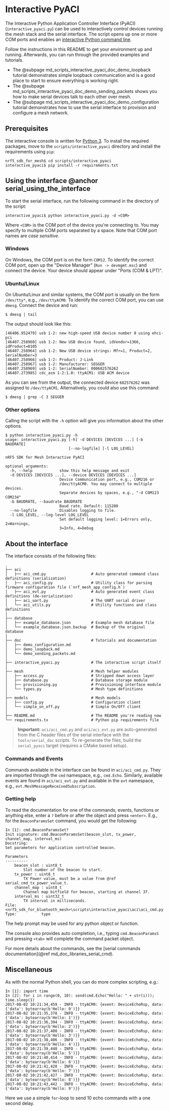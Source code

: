 # Interactive PyACI

The Interactive Python Application Controller Interface (PyACI) (`interactive_pyaci.py`) can be used to
interactively control devices running the mesh stack and the serial interface. The script opens
up one or more COM ports and enables an
<a href="http://ipython.readthedocs.io/en/stable/index.html" target="_blank">interactive Python command line</a>.

Follow the instructions in this README to get your environment up and running.
Afterwards, you can run through the provided examples and tutorials.

- The @subpage md_scripts_interactive_pyaci_doc_demo_loopback tutorial demonstrates simple
loopback communication and is a good place to start to ensure everything is working right.
- The @subpage md_scripts_interactive_pyaci_doc_demo_sending_packets shows you how
to make serial devices talk to each other over mesh.
- The @subpage md_scripts_interactive_pyaci_doc_demo_configuration
tutorial demonstrates how to use the serial interface to provision and configure a mesh network.


## Prerequisites

The interactive console is written for <a href="https://www.python.org/downloads/" target="_blank">Python 3</a>.
To install the required packages, move to the `scripts/interactive_pyaci` directory
and install the requirements using `pip`:

    nrf5_sdk_for_mesh$ cd scripts/interactive_pyaci
    interactive_pyaci$ pip install -r requirements.txt


## Using the interface @anchor serial_using_the_interface

To start the serial interface, run the following command in the directory of the script:

    interactive_pyaci$ python interactive_pyaci.py -d <COM>

Where `<COM>` is the COM port of the device you're connecting to. You may specify to multiple COM ports separated
by a space. Note that COM port names are *case sensitive*.

### Windows

On Windows, the COM port is on the form `COM12`. To identify the correct COM port, open up the "Device Manager"
(`Run -> devmgmt.msc`) and connect the device. Your device should appear under "Ports (COM & LPT)".


### Ubuntu/Linux
On Ubuntu/Linux and similar systems, the COM port is usually on the form `/dev/tty*`, e.g., `/dev/ttyACM0`.
To identify the correct COM port, you can use `dmesg`. Connect the device and run:

    $ dmesg | tail

The output should look like this:

    [46406.952479] usb 1-2: new high-speed USB device number 8 using ehci-pci
    [46407.258960] usb 1-2: New USB device found, idVendor=1366, idProduct=0105
    [46407.258964] usb 1-2: New USB device strings: Mfr=1, Product=2, SerialNumber=3
    [46407.258966] usb 1-2: Product: J-Link
    [46407.258967] usb 1-2: Manufacturer: SEGGER
    [46407.258969] usb 1-2: SerialNumber: 000682576262
    [46407.273985] cdc_acm 1-2:1.0: ttyACM1: USB ACM device

As you can see from the output, the connected device `682576262` was assigned to `/dev/ttyACM1`. Alternatively,
you could also use this command:

    $ dmesg | grep -C 3 SEGGER


### Other options

Calling the script with the `-h` option will give you information about the other options.

    $ python interactive_pyaci.py -h
    usage: interactive_pyaci.py [-h] -d DEVICES [DEVICES ...] [-b BAUDRATE]
                                [--no-logfile] [-l LOG_LEVEL]

    nRF5 SDK for Mesh Interactive PyACI

    optional arguments:
      -h, --help            show this help message and exit
      -d DEVICES [DEVICES ...], --device DEVICES [DEVICES ...]
                            Device Communication port, e.g., COM216 or
                            /dev/ttyACM0. You may connect to multiple devices.
                            Separate devices by spaces, e.g., "-d COM123 COM234"
      -b BAUDRATE, --baudrate BAUDRATE
                            Baud rate. Default: 115200
      --no-logfile          Disables logging to file.
      -l LOG_LEVEL, --log-level LOG_LEVEL
                            Set default logging level: 1=Errors only, 2=Warnings,
                            3=Info, 4=Debug


## About the interface

The interface consists of the following files:

    .
    ├── aci
    │   ├── aci_cmd.py                    # Auto generated command class definitions (serialization)
    │   ├── aci_config.py                 # Utility class for parsing firmware configuration file (`nrf_mesh_app_config.h`)
    │   ├── aci_evt.py                    # Auto generated event class definitions (de-serialization)
    │   ├── aci_uart.py                   # The UART serial driver
    │   └── aci_utils.py                  # Utility functions and class definitions
    │
    ├── database
    │   ├── example_database.json         # Example mesh database file
    │   └── example_database.json.backup  # Backup of the original database
    │
    ├── doc                               # Tutorials and documentation
    │   ├── demo_configuration.md
    │   ├── demo_loopback.md
    │   └── demo_sending_packets.md
    │
    ├── interactive_pyaci.py              # The interactive script itself
    │
    ├── mesh                              # Mesh helper modules
    │   ├── access.py                     # Stripped down access layer
    │   ├── database.py                   # Database storage module
    │   ├── provisioning.py               # Provisioning interface module
    │   └── types.py                      # Mesh type definitions
    │
    ├── models                            # Mesh models
    │   ├── config.py                     # Configuration client
    │   └── simple_on_off.py              # Simple On/Off client
    │
    ├── README.md                         # The README you're reading now
    └── requirements.tx                   # Python pip requirements file

> **Important:** `aci/aci_cmd.py` and `aci/aci_evt.py` are auto-generated from the C header files of the serial
> interface with the `tools/serial_doc` scripts. To re-generate the files, build the `serial_pyaci` target
> (requires a CMake based setup).


### Commands and Events

Commands available in the interface can be found in `aci/aci_cmd.py`. They are imported through the
`cmd` namespace, e.g., `cmd.Echo`. Similarly, available events are found in `aci/aci_evt.py` and
available in the `evt` namespace, e.g., `evt.MeshMessageReceivedSubscription`.

### Getting help

To read the documentation for one of the commands, events, functions or anything else,
enter a `?` before or after the object and press `<enter>`. E.g., for the
`BeaconParamsSet` command, you would get the following:


    In [1]: cmd.BeaconParamsSet?
    Init signature: cmd.BeaconParamsSet(beacon_slot, tx_power, channel_map, interval_ms)
    Docstring:
    Set parameters for application controlled beacon.

    Parameters
    ----------
        beacon_slot : uint8_t
            Slot number of the beacon to start.
        tx_power : uint8_t
            TX Power value, must be a value from @ref serial_cmd_tx_power_value_t.
        channel_map : uint8_t
            Channel map bitfield for beacon, starting at channel 37.
        interval_ms : uint32_t
            TX interval in milliseconds.
    File:           <nrf5_sdk_for_bluetooth_mesh>\scripts\interactive_pyaci\aci\aci_cmd.py
    Type:           type


The help prompt may be used for any python object or function.

The console also provides auto completion, i.e., typing `cmd.BeaconParamsS` and pressing `<tab>`
will complete the command packet object.

For more details about the commands, see the [serial commands documentation](@ref md_doc_libraries_serial_cmd).

## Miscellaneous

As with the normal Python shell, you can do more complex scripting, e.g.:


    In [1]: import time
    In [2]: for i in range(0, 10): send(cmd.Echo("Hello: " + str(i))); time.sleep(1)
    2017-08-02 10:21:34,459 - INFO - ttyACM0: {event: DeviceEchoRsp, data: {'data': bytearray(b'Hello: 0')}}
    2017-08-02 10:21:35,378 - INFO - ttyACM0: {event: DeviceEchoRsp, data: {'data': bytearray(b'Hello: 1')}}
    2017-08-02 10:21:36,394 - INFO - ttyACM0: {event: DeviceEchoRsp, data: {'data': bytearray(b'Hello: 2')}}
    2017-08-02 10:21:37,400 - INFO - ttyACM0: {event: DeviceEchoRsp, data: {'data': bytearray(b'Hello: 3')}}
    2017-08-02 10:21:38,406 - INFO - ttyACM0: {event: DeviceEchoRsp, data: {'data': bytearray(b'Hello: 4')}}
    2017-08-02 10:21:39,440 - INFO - ttyACM0: {event: DeviceEchoRsp, data: {'data': bytearray(b'Hello: 5')}}
    2017-08-02 10:21:40,414 - INFO - ttyACM0: {event: DeviceEchoRsp, data: {'data': bytearray(b'Hello: 6')}}
    2017-08-02 10:21:41,420 - INFO - ttyACM0: {event: DeviceEchoRsp, data: {'data': bytearray(b'Hello: 7')}}
    2017-08-02 10:21:42,427 - INFO - ttyACM0: {event: DeviceEchoRsp, data: {'data': bytearray(b'Hello: 8')}}
    2017-08-02 10:21:43,442 - INFO - ttyACM0: {event: DeviceEchoRsp, data: {'data': bytearray(b'Hello: 9')}}


Here we use a simple `for`-loop to send 10 echo commands with a one second delay.
